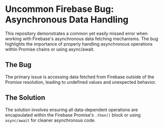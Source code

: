 # Uncommon Firebase Bug: Asynchronous Data Handling

This repository demonstrates a common yet easily missed error when working with Firebase's asynchronous data fetching mechanisms.  The bug highlights the importance of properly handling asynchronous operations within Promise chains or using async/await.

## The Bug

The primary issue is accessing data fetched from Firebase outside of the Promise resolution, leading to undefined values and unexpected behavior.

## The Solution

The solution involves ensuring all data-dependent operations are encapsulated within the Firebase Promise's `.then()` block or using `async/await` for cleaner asynchronous code.